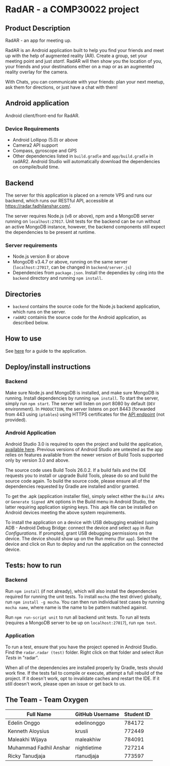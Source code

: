 # RadAR - a COMP30022 project

## Product Description
RadAR - an app for meeting up.

RadAR is an Android application built to help you find your friends and meet up with the help of augmented reality (AR). Create a group, set your meeting point and just *start!*. RadAR will then show you the location of you, your friends and your destinations either on a map or as an augmented reality overlay for the camera.

With Chats, you can communicate with your friends: plan your next meetup, ask them for directions, or just have a chat with them!

## Android application
Android client/front-end for RadAR.

### Device Requirements
- Android Lollipop (5.0) or above
- Camera2 API support
- Compass, gyroscope and GPS
- Other dependencies listed in `build.gradle` and `app/build.gradle` in radAR2. Android Studio will automatically download the dependencies on compile/build time.

## Backend
The server for this application is placed on a remote VPS and runs our backend, which runs our RESTful API, accessible at https://radar.fadhilanshar.com/.

The server requires Node.js (v8 or above), npm and a MongoDB server running on `localhost:27017`. Unit tests for the backend can be run without an active MongoDB instance, however, the backend components still expect the dependencies to be present at runtime.

### Server requirements
- Node.js version 8 or above
- MongoDB v3.4.7 or above, running on the same server (`localhost:27017`, can be changed in `backend/server.js`)
- Dependencies from `package.json`. Install the dependies by `cd`ing into the `backend` directory and running `npm install`.

## Directories
- `backend` contains the source code for the Node.js backend application, which runs on the server.
- `radAR2` containis the source code for the Android application, as described below.

## How to use
See [here](tutorial.md) for a guide to the application.

## Deploy/install instructions
### Backend
Make sure Node.js and MongoDB is installed, and make sure MongoDB is running. Install dependencies by running `npm install`. To start the server, simply run `npm start`. The server will listen on port 8080 by default (`DEV` environment). In `PRODUCTION`, the server listens on port 8443 (forwarded from 443 using `iptables`) using HTTPS certificates for the [API endpoint](https://radar.fadhilanshar.com) (not provided).

### Android Application
Android Studio 3.0 is required to open the project and build the application, [available here](https://developer.android.com/studio/preview/install-preview.html). Previous versions of Android Studio are untested as the app relies on features available from the newer version of Build Tools supported only by version 3.0 and above.

The source code uses Build Tools 26.0.2. If a build fails and the IDE requests you to install or upgrade Build Tools, please do so and build the source code again. To build the source code, please ensure all of the dependencies requested by Gradle are installed and/or granted.

To get the .apk (application installer file), simply select either the `Build APKs` or `Generate Signed APK` options in the Build menu in Android Studio, the latter requiring application signing keys. This .apk file can be installed on Android devices meeting the above system requirements.

To install the application on a device with USB debugging enabled (using ADB - Android Debug Bridge: connect the device and select `app` in *Run Configurations*. If prompted, grant USB debugging permissions on the device. The device should show up on the Run menu (for `app`). Select the device and click on Run to deploy and run the application on the connected device.

## Tests: how to run
### Backend
Run `npm install` (if not already), which will also install the dependencies required for running the unit tests. To install `mocha` (the test driver) globally, run `npm install -g mocha`. You can then run individual test cases by running `mocha name`, where name is the name to be pattern matched against.

Run `npm run-script unit` to run all backend unit tests. To run all tests (requires a MongoDB server to be up on `localhost:27017`), run `npm test`.

### Application
To run a test, ensure that you have the project opened in Android Studio. Find the `radar.radar (test)` folder. Right click on that folder and select *Run Tests* in "radar".

When all of the dependencies are installed properly by Gradle, tests should work fine. If the tests fail to compile or execute, attempt a full rebuild of the project. If it doesn't work, opt to invalidate caches and restart the IDE. If it still doesn't work, please open an issue or get back to us.



## The Team - Team Oxygen
Full Name | GitHub Username | Student ID
---------|--------------------|------------
Edelin Onggo | edelinonggo | 784172
Kenneth Aloysius | krusli |  772449
Maleakhi Wijaya | maleakhiw | 784091
Muhammad Fadhil Anshar | nightietime | 727214
Ricky Tanudjaja | rtanudjaja | 773597

